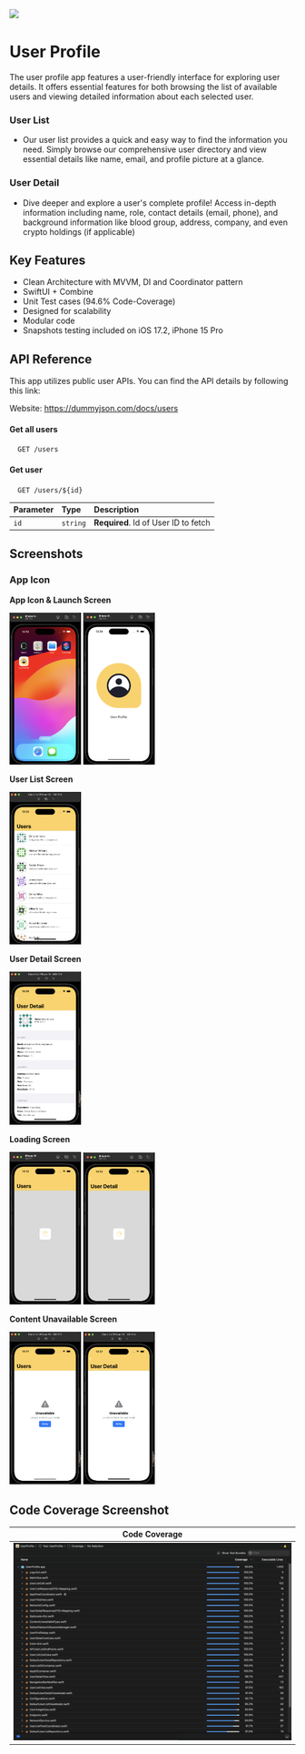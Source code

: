 
![](https://img.shields.io/badge/Platform-Swift_UI-orange)

# User Profile

The user profile app features a user-friendly interface for exploring user details. It offers essential features for both browsing the list of available users and viewing detailed information about each selected user.

### User List
- Our user list provides a quick and easy way to find the information you need.  Simply browse our comprehensive user directory and view essential details like name, email, and profile picture at a glance.


### User Detail
- Dive deeper and explore a user's complete profile!  Access in-depth information including name, role, contact details (email, phone), and background information like blood group, address, company, and even crypto holdings (if applicable)
## Key Features

- Clean Architecture with MVVM, DI and Coordinator pattern
- SwiftUI + Combine
- Unit Test cases (94.6% Code-Coverage)
- Designed for scalability
- Modular code
- Snapshots testing included on iOS 17.2, iPhone 15 Pro


## API Reference

This app utilizes public user APIs. You can find the API details by following this link:

Website: https://dummyjson.com/docs/users

#### Get all users

```http
  GET /users
```

#### Get user

```http
  GET /users/${id}
```

| Parameter | Type     | Description                       |
| :-------- | :------- | :-------------------------------- |
| `id`      | `string` | **Required**. Id of User ID to fetch |



## Screenshots

### App Icon

<p align="left"><strong>App Icon & Launch Screen</strong></p>

<p align="left">
  <img src="Screenshots/01. appIcon.png" alt="App Icon" width="25%">
  <img src="Screenshots/02. launchScreen.png" alt="Launch Screen" width="25%">
</p>

<p align="left"><strong>User List Screen</strong></p>

<p align="left">
  <img src="Screenshots/03. UserList.png" alt="User List" width="25%">
</p>


<p align="left"><strong>User Detail Screen</strong></p>

<p align="left">
  <img src="Screenshots/04. UserDetail.png" alt="UserDetail" width="25%">
</p>


<p align="left"><strong>Loading Screen</strong></p>

<p align="left">
  <img src="Screenshots/08. UserList Loading.png" alt="UserList Loading" width="25%">
  <img src="Screenshots/09. UserDetail Loading.png" alt="UserDetail Loading" width="25%">
</p>

<p align="left"><strong>Content Unavailable Screen</strong></p>

<p align="left">
  <img src="Screenshots/05. UserList Error.png" alt="Content Unavailable Screen" width="25%">
  <img src="Screenshots/06. UserDetail Error.png" alt="Content Unavailable Screen" width="25%">
</p>


## Code Coverage Screenshot

| Code Coverage                                |
| -------------------------------------- |
| ![Code Coverage](Screenshots/07_CodeCoverage.png) |

